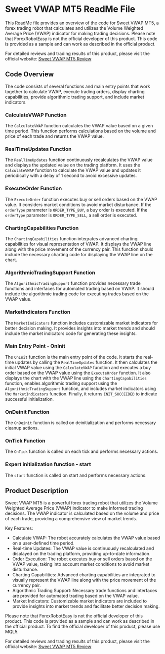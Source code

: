# Sweet VWAP MT5 ReadMe File

This ReadMe file provides an overview of the code for Sweet VWAP MT5, a forex trading robot that calculates and utilizes the Volume Weighted Average Price (VWAP) indicator for making trading decisions. Please note that ForexRobotEasy is not the official developer of this product. This code is provided as a sample and can work as described in the official product.

For detailed reviews and trading results of this product, please visit the official website: [Sweet VWAP MT5 Review](https://forexroboteasy.com/forex-robot-review/sweet-vwap-mt5-review-forex-software-real-results-analysis/)

## Code Overview

The code consists of several functions and main entry points that work together to calculate VWAP, execute trading orders, display charting capabilities, provide algorithmic trading support, and include market indicators. 

### CalculateVWAP Function

The `CalculateVWAP` function calculates the VWAP value based on a given time period. This function performs calculations based on the volume and price of each trade and returns the VWAP value.

### RealTimeUpdates Function

The `RealTimeUpdates` function continuously recalculates the VWAP value and displays the updated value on the trading platform. It uses the `CalculateVWAP` function to calculate the VWAP value and updates it periodically with a delay of 1 second to avoid excessive updates.

### ExecuteOrder Function

The `ExecuteOrder` function executes buy or sell orders based on the VWAP value. It considers market conditions to avoid market disturbance. If the `orderType` parameter is `ORDER_TYPE_BUY`, a buy order is executed. If the `orderType` parameter is `ORDER_TYPE_SELL`, a sell order is executed.

### ChartingCapabilities Function

The `ChartingCapabilities` function integrates advanced charting capabilities for visual representation of VWAP. It displays the VWAP line along with the price movement of the currency pair. This function should include the necessary charting code for displaying the VWAP line on the chart.

### AlgorithmicTradingSupport Function

The `AlgorithmicTradingSupport` function provides necessary trade functions and interfaces for automated trading based on VWAP. It should include the algorithmic trading code for executing trades based on the VWAP value.

### MarketIndicators Function

The `MarketIndicators` function includes customizable market indicators for better decision making. It provides insights into market trends and should include the market indicators code for generating these insights.

### Main Entry Point - OnInit

The `OnInit` function is the main entry point of the code. It starts the real-time updates by calling the `RealTimeUpdates` function. It then calculates the initial VWAP value using the `CalculateVWAP` function and executes a buy order based on the VWAP value using the `ExecuteOrder` function. It also displays the chart with the VWAP line using the `ChartingCapabilities` function, enables algorithmic trading support using the `AlgorithmicTradingSupport` function, and includes market indicators using the `MarketIndicators` function. Finally, it returns `INIT_SUCCEEDED` to indicate successful initialization.

### OnDeinit Function

The `OnDeinit` function is called on deinitialization and performs necessary cleanup actions.

### OnTick Function

The `OnTick` function is called on each tick and performs necessary actions.

### Expert initialization function - start

The `start` function is called on start and performs necessary actions.

## Product Description

Sweet VWAP MT5 is a powerful forex trading robot that utilizes the Volume Weighted Average Price (VWAP) indicator to make informed trading decisions. The VWAP indicator is calculated based on the volume and price of each trade, providing a comprehensive view of market trends.

Key Features:
- Calculate VWAP: The robot accurately calculates the VWAP value based on a user-defined time period.
- Real-time Updates: The VWAP value is continuously recalculated and displayed on the trading platform, providing up-to-date information.
- Order Execution: The robot executes buy or sell orders based on the VWAP value, taking into account market conditions to avoid market disturbance.
- Charting Capabilities: Advanced charting capabilities are integrated to visually represent the VWAP line along with the price movement of the currency pair.
- Algorithmic Trading Support: Necessary trade functions and interfaces are provided for automated trading based on the VWAP value.
- Market Indicators: Customizable market indicators are included to provide insights into market trends and facilitate better decision making.

Please note that ForexRobotEasy is not the official developer of this product. This code is provided as a sample and can work as described in the official product. To find the official developer of this product, please use MQL5.

For detailed reviews and trading results of this product, please visit the official website: [Sweet VWAP MT5 Review](https://forexroboteasy.com/forex-robot-review/sweet-vwap-mt5-review-forex-software-real-results-analysis/)
